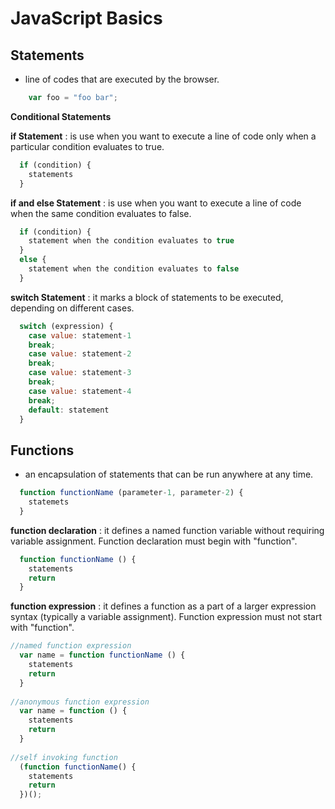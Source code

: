 # JavaScript Basics

## Statements
+ line of codes that are executed by the browser.
```javascript
    var foo = "foo bar";
```

**Conditional Statements**

   **if Statement** : is use when you want to execute a line of code only when a particular condition evaluates to true. 

```javascript
  if (condition) {
    statements
  }
```
   **if and else Statement** : is use when you want to execute a line of code when the same condition evaluates to false.
```javascript
  if (condition) {
    statement when the condition evaluates to true
  }
  else {
    statement when the condition evaluates to false
  }
```
   **switch Statement** : it marks a block of statements to be executed, depending on different cases.
```javascript
  switch (expression) {
    case value: statement-1
    break;
    case value: statement-2
    break;
    case value: statement-3
    break;
    case value: statement-4
    break;
    default: statement
  }
```
## Functions
+ an encapsulation of statements that can be run anywhere at any time.
```javascript
  function functionName (parameter-1, parameter-2) {
    statemets
  }
```

   **function declaration** : it defines a named function variable without requiring variable assignment. 
                              Function declaration must begin with "function".
```javascript
  function functionName () {
    statements
    return 
  }
```
   **function expression** : it defines a function as a part of a larger expression syntax (typically a variable assignment).
                             Function expression must not start with "function".
```javascript
//named function expression
  var name = function functionName () {
    statements
    return
  }
  
//anonymous function expression
  var name = function () {
    statements
    return
  }
  
//self invoking function 
  (function functionName() {
    statements
    return
  })();
```
